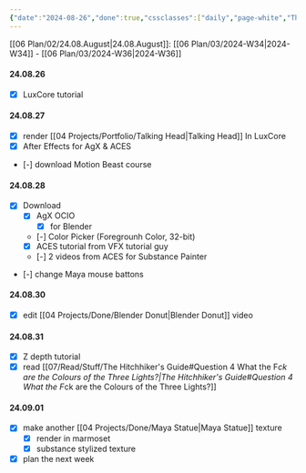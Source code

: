 ```yaml
---
{"date":"2024-08-26","done":true,"cssclasses":["daily","page-white","Thursday"],"dg-publish":true,"permalink":"/06-plan/03/2024-w35/","contentClasses":"daily page-white Thursday","dgPassFrontmatter":true,"noteIcon":"","created":"2025-01-21T01:20:17.300+10:00","updated":"2025-01-21T16:22:09.409+10:00"}
---
```


[[06 Plan/02/24.08.August\|24.08.August]]: [[06 Plan/03/2024-W34\|2024-W34]] - [[06 Plan/03/2024-W36\|2024-W36]]
#### 24.08.26
- [x] LuxCore tutorial
#### 24.08.27
- [x] render [[04 Projects/Portfolio/Talking Head\|Talking Head]] In LuxCore
- [x] After Effects for AgX & ACES
- [-] download Motion Beast course
#### 24.08.28
- [x] Download
	- [x] AgX OCIO
		- [x] for Blender
	- [-] Color Picker (Foregrounh Color, 32-bit)
	- [x] ACES tutorial from VFX tutorial guy
	- [-] 2 videos from ACES for Substance Painter
- [-] change Maya mouse battons
#### 24.08.30
- [x] edit [[04 Projects/Done/Blender Donut\|Blender Donut]] video
#### 24.08.31
- [x] Z depth tutorial
- [x] read [[07/Read/Stuff/The Hitchhiker's Guide#Question 4 What the F*ck are the Colours of the Three Lights?\|The Hitchhiker's Guide#Question 4 What the F*ck are the Colours of the Three Lights?]]
#### 24.09.01
- [x] make another [[04 Projects/Done/Maya Statue\|Maya Statue]] texture
	- [x] render in marmoset
	- [x] substance stylized texture
- [x] plan the next week